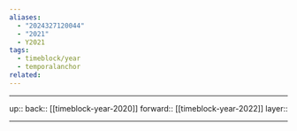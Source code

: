```yaml
---
aliases:
  - "2024327120044"
  - "2021"
  - Y2021
tags:
  - timeblock/year
  - temporalanchor
related:
---
```




***

up:: 
back:: [[timeblock-year-2020]]
forward:: [[timeblock-year-2022]]
layer:: 

***

